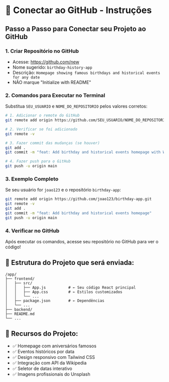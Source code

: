 # 🚀 Conectar ao GitHub - Instruções

## Passo a Passo para Conectar seu Projeto ao GitHub

### 1. Criar Repositório no GitHub
- Acesse: https://github.com/new
- Nome sugerido: `birthday-history-app`
- Descrição: `Homepage showing famous birthdays and historical events for any date`
- NÃO marque "Initialize with README"

### 2. Comandos para Executar no Terminal

Substitua `SEU_USUARIO` e `NOME_DO_REPOSITORIO` pelos valores corretos:

```bash
# 1. Adicionar o remote do GitHub
git remote add origin https://github.com/SEU_USUARIO/NOME_DO_REPOSITORIO.git

# 2. Verificar se foi adicionado
git remote -v

# 3. Fazer commit das mudanças (se houver)
git add .
git commit -m "feat: Add birthday and historical events homepage with Wikipedia integration"

# 4. Fazer push para o GitHub
git push -u origin main
```

### 3. Exemplo Completo
Se seu usuário for `joao123` e o repositório `birthday-app`:

```bash
git remote add origin https://github.com/joao123/birthday-app.git
git remote -v
git add .
git commit -m "feat: Add birthday and historical events homepage"
git push -u origin main
```

### 4. Verificar no GitHub
Após executar os comandos, acesse seu repositório no GitHub para ver o código!

## 📁 Estrutura do Projeto que será enviada:

```
/app/
├── frontend/
│   ├── src/
│   │   ├── App.js          # ← Seu código React principal
│   │   ├── App.css         # ← Estilos customizados
│   │   └── ...
│   ├── package.json        # ← Dependências
│   └── ...
├── backend/
├── README.md
└── ...
```

## 🎯 Recursos do Projeto:
- ✅ Homepage com aniversários famosos
- ✅ Eventos históricos por data
- ✅ Design responsivo com Tailwind CSS
- ✅ Integração com API da Wikipedia
- ✅ Seletor de datas interativo
- ✅ Imagens profissionais do Unsplash